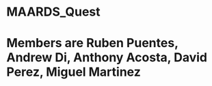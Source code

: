 # MAARDS_Quest
# Members are Ruben Puentes, Andrew Di, Anthony Acosta, David Perez, Miguel Martinez 
